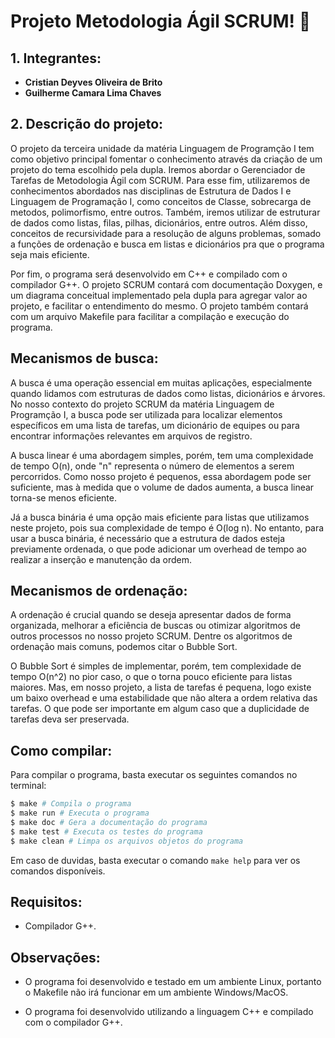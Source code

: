 # __Projeto Metodologia Ágil SCRUM! :partying_face:__

## __1. Integrantes:__

* __Cristian Deyves Oliveira de Brito__
* __Guilherme Camara Lima Chaves__

## __2. Descrição do projeto:__

<p>O projeto da terceira unidade da matéria Linguagem de Programção I tem como objetivo principal fomentar o conhecimento através da criação de um projeto do tema escolhido pela dupla. Iremos abordar o Gerenciador de Tarefas de Metodologia Ágil com SCRUM. Para esse fim, utilizaremos de conhecimentos abordados nas disciplinas de Estrutura de Dados I e Linguagem de Programação I, como conceitos de Classe, sobrecarga de metodos, polimorfismo, entre outros. Também, iremos utilizar de estruturar de dados como listas, filas, pilhas, dicionários, entre outros. Além disso, conceitos de recursividade para a resolução de alguns problemas, somado a funções de ordenação e busca em listas e dicionários pra que o programa seja mais eficiente.<p>
<p>Por fim, o programa será desenvolvido em C++ e compilado com o compilador G++. O projeto SCRUM contará com documentação Doxygen, e um diagrama conceitual implementado pela dupla para agregar valor ao projeto, e facilitar o entendimento do mesmo. O projeto também contará com um arquivo Makefile para facilitar a compilação e execução do programa.<p>


## __Mecanismos de busca:__
<p>A busca é uma operação essencial em muitas aplicações, especialmente quando lidamos com estruturas de dados como listas, dicionários e árvores. No nosso contexto do projeto SCRUM da matéria Linguagem de Programção I, a busca pode ser utilizada para localizar elementos específicos em uma lista de tarefas, um dicionário de equipes ou para encontrar informações relevantes em arquivos de registro.<p>
<p>A busca linear é uma abordagem simples, porém, tem uma complexidade de tempo O(n), onde "n" representa o número de elementos a serem percorridos. Como nosso projeto é pequenos, essa abordagem pode ser suficiente, mas à medida que o volume de dados aumenta, a busca linear torna-se menos eficiente.<p>
<p>Já a busca binária é uma opção mais eficiente para listas que utilizamos neste projeto, pois sua complexidade de tempo é O(log n). No entanto, para usar a busca binária, é necessário que a estrutura de dados esteja previamente ordenada, o que pode adicionar um overhead de tempo ao realizar a inserção e manutenção da ordem.<p>

## __Mecanismos de ordenação:__
<p>A ordenação é crucial quando se deseja apresentar dados de forma organizada, melhorar a eficiência de buscas ou otimizar algoritmos de outros processos no nosso projeto SCRUM. Dentre os algoritmos de ordenação mais comuns, podemos citar o Bubble Sort.<p>
<p>O Bubble Sort é simples de implementar, porém, tem complexidade de tempo O(n^2) no pior caso, o que o torna pouco eficiente para listas maiores. Mas, em nosso projeto, a lista de tarefas é pequena, logo existe um baixo overhead e uma estabilidade que não altera a ordem relativa das tarefas. O que pode ser importante em algum caso que a duplicidade de tarefas deva ser preservada.<p>

## __Como compilar:__

Para compilar o programa, basta executar os seguintes comandos no terminal:

```bash
$ make # Compila o programa
$ make run # Executa o programa
$ make doc # Gera a documentação do programa
$ make test # Executa os testes do programa
$ make clean # Limpa os arquivos objetos do programa
```

Em caso de duvidas, basta executar o comando `make help` para ver os comandos disponíveis.

## __Requisitos:__
+ Compilador G++.

## __Observações:__

* O programa foi desenvolvido e testado em um ambiente Linux, portanto o Makefile não irá funcionar em um ambiente Windows/MacOS.

* O programa foi desenvolvido utilizando a linguagem C++ e compilado com o compilador G++.